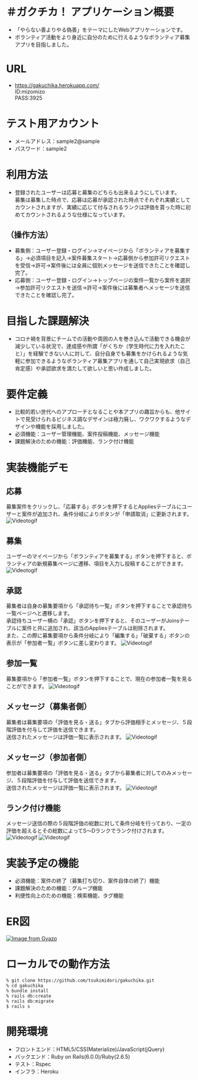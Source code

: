 # ＃ガクチカ！   アプリケーション概要
*  「やらない善よりやる偽善」をテーマにしたWebアプリケーションです。
*  ボランティア活動をより身近に自分のために行えるようなボランティア募集アプリを目指しました。

# URL
*  https://gakuchika.herokuapp.com/ 
<br>ID:mizomizo
<br>PASS:3925

# テスト用アカウント
*  メールアドレス：sample2@sample
*  パスワード：sample2

# 利用方法
*  登録されたユーザーは応募と募集のどちらも出来るようにしています。<br>募集は募集した時点で、応募は応募が承認された時点でそれぞれ実績としてカウントされますが、実績に応じて付与されるランクは評価を貰った時に初めてカウントされるような仕様になっています。
## （操作方法）
*  募集側：ユーザー登録・ログイン→マイページから「ボランティアを募集する」→必須項目を記入→案件募集スタート→応募側から参加許可リクエストを受信→許可→案件後には全員に個別メッセージを送信できたことを確認し完了。
*  応募側：ユーザー登録・ログイン→トップページの案件一覧から案件を選択→参加許可リクエストを送信→許可→案件後には募集者へメッセージを送信できたことを確認し完了。

# 目指した課題解決
*  コロナ禍を背景にチームでの活動や周囲の人を巻き込んで活動できる機会が減少している状況で、達成感や所謂「がくちか（学生時代に力を入れたこと）」を経験できない人に対して、自分自身でも募集をかけられるような気軽に参加できるようなボランティア募集アプリを通して自己実現欲求（自己肯定感）や承認欲求を満たして欲しいと思い作成しました。

# 要件定義
*  比較的若い世代へのアプローチとなることや本アプリの趣旨からも、他サイトで見受けられるビジネス調なデザインは極力廃し、ワクワクするようなデザインや機能を採用しました。
*  必須機能：ユーザー管理機能、案件投稿機能、メッセージ機能
*  課題解決のための機能：評価機能、ランク付け機能

# 実装機能デモ
## 応募
募集案件をクリックし、「応募する」ボタンを押下するとAppliesテーブルにユーザーと案件が追加され、条件分岐によりボタンが「申請取消」に更新されます。
![Videotogif](https://i.gyazo.com/3aed342ed1cdc84e765eaf02618e5967.gif)
## 募集
ユーザーのマイページから「ボランティアを募集する」ボタンを押下すると、ボランティアの新規募集ページに遷移、項目を入力し投稿することができます。
![Videotogif](https://i.gyazo.com/b4577dbde301b0b947309f0c4db9fcb0.gif)
## 承認
募集者は自身の募集要項から「承認待ち一覧」ボタンを押下することで承認待ち一覧ページへと遷移します。<br>
承認待ちユーザー横の「承認」ボタンを押下すると、そのユーザーがJoinsテーブルに案件と共に追加され、該当のAppliesテーブルは削除されます。<br>
また、この際に募集要項から条件分岐により「編集する」「破棄する」ボタンの表示が「参加者一覧」ボタンに差し変わります。
![Videotogif](https://i.gyazo.com/6b1845caaaa4d4f11eac8cb0f4cdaef7.gif)
## 参加一覧
募集要項から「参加者一覧」ボタンを押下することで、現在の参加者一覧を見ることができます。
![Videotogif](https://i.gyazo.com/be777599e24db5ef58dcf6a202518355.gif)
## メッセージ（募集者側）
募集者は募集要項の「評価を見る・送る」タブから評価相手とメッセージ、５段階評価を付与して評価を送信できます。<br>
送信されたメッセージは評価一覧に表示されます。
![Videotogif](https://i.gyazo.com/e0f458ce86fd42107dca0e1e1ff25f6f.gif)
## メッセージ（参加者側）
参加者は募集要項の「評価を見る・送る」タブから募集者に対してのみメッセージ、５段階評価を付与して評価を送信できます。<br>
送信されたメッセージは評価一覧に表示されます。
![Videotogif](https://i.gyazo.com/fdb4a09a128b50f87a5d0defd949a920.gif)
## ランク付け機能
メッセージ送信の際の５段階評価の総数に対して条件分岐を行っており、一定の評価を超えるとその総数によってS〜Dランクでランク付けされます。
![Videotogif](https://i.gyazo.com/ff39c2578c2204fb1379a0f2b42ff79a.gif)
![Videotogif](https://i.gyazo.com/f2526270e0f2e7cf3ceafb573b416872.gif)

# 実装予定の機能
*  必須機能：案件の終了（募集打ち切り、案件自体の終了）機能
*  課題解決のための機能：グループ機能
*  利便性向上のための機能：検索機能、タグ機能
# ER図
[![Image from Gyazo](https://i.gyazo.com/43225f310cbab47a317be21387e7a07a.png)](https://gyazo.com/43225f310cbab47a317be21387e7a07a)

# ローカルでの動作方法
```ターミナル
% git clone https://github.com/tsukimidori/gakuchika.git
% cd gakuchika
% bundle install
% rails db:create
% rails db:migrate
$ rails s
```
# 開発環境
* フロントエンド：HTML5/CSS(Materialize)/JavaScript(jQuery)
* バックエンド：Ruby on Rails(6.0.0)/Ruby(2.6.5)
* テスト：Rspec
* インフラ：Heroku